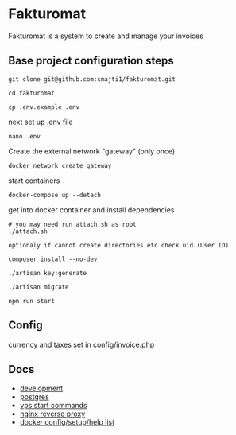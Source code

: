 # Fakturomat

Fakturomat is a system to create and manage your invoices

## Base project configuration steps

    git clone git@github.com:smajti1/fakturomat.git
    
    cd fakturomat
    
    cp .env.example .env
    
next set up .env file
    
    nano .env

Create the external network "gateway" (only once)

    docker network create gateway

start containers

    docker-compose up --detach

get into docker container and install dependencies

    # you may need run attach.sh as root 
    ./attach.sh
    
    optionaly if cannot create directories etc check uid (User ID)

    composer install --no-dev
    
    ./artisan key:generate

    ./artisan migrate

    npm run start

## Config

currency and taxes set in config/invoice.php

## Docs
- [development](docs/development.md)
- [postgres](docs/postgres.md)
- [vps start commands](docs/vps-start-commands.md)
- [nginx reverse proxy](docs/vps-start-commands.md)
- [docker config/setup/help list](docs/docker.md)
